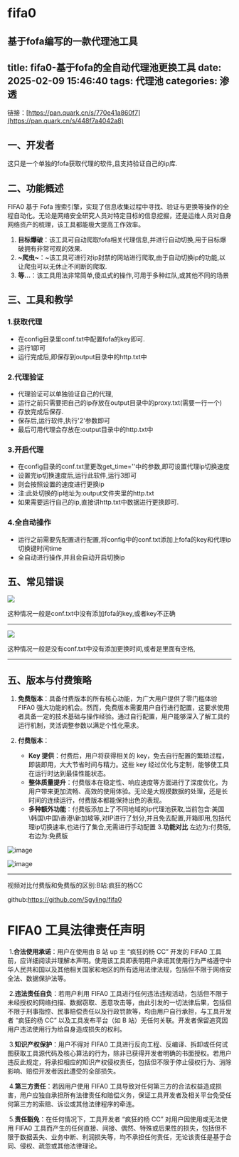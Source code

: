 # fifa0
基于fofa编写的一款代理池工具
---
title: fifa0-基于fofa的全自动代理池更换工具
date: 2025-02-09 15:46:40
tags: 代理池
categories: 渗透
---

链接：[https://pan.quark.cn/s/770e41a860f7](https://pan.quark.cn/s/448f7a4042a8)


## 一、开发者

这只是一个单独的fofa获取代理的软件,且支持验证自己的ip库.

## 二、功能概述

FIFA0 基于 Fofa 搜索引擎，实现了信息收集过程中寻找、验证与更换等操作的全程自动化。无论是网络安全研究人员对特定目标的信息挖掘，还是运维人员对自身网络资产的梳理，该工具都能极大提高工作效率。

1. **目标爆破**：该工具可自动爬取fofa相关代理信息,并进行自动切换,用于目标爆破拥有非常可观的效果.
2. **~爬虫~**：~该工具可进行对ip封禁的网站进行爬取,由于自动切换ip的功能,以让爬虫可以无休止不间断的爬取.
3. **等...**：该工具用法非常简单,傻瓜式的操作,可用于多种红队,或其他不同的场景

## 三、工具和教学

### 1.获取代理
- 在config目录里conf.txt中配置fofa的key即可.
- 运行1即可
- 运行完成后,即保存到output目录中的http.txt中
### 2.代理验证
- 代理验证可以单独验证自己的代理,
- 运行之前只需要把自己的ip存放在output目录中的proxy.txt(需要一行一个)
- 存放完成后保存.
- 保存后,运行软件,执行'2'参数即可
- 最后可用代理会存放在:output目录中的http.txt中
### 3.开启代理
- 在config目录的conf.txt里更改get_time=''中的参数,即可设置代理ip切换速度
- 设置完ip切换速度后,运行此软件,运行3即可
- 则会按照设置的速度进行更换ip
- 注:此处切换的ip地址为:output文件夹里的http.txt
- 如果需要运行自己的ip,直接讲http.txt中数据进行更换即可.
### 4.全自动操作
- 运行之前需要先配置进行配置,将config中的conf.txt添加上fofa的key和代理ip切换键时间time
- 全自动进行操作,并且会自动开启切换ip



## 五、常见错误

![](https://pic1.imgdb.cn/item/67a865d7d0e0a243d4fd4ac9.png)

这种情况一般是conf.txt中没有添加fofa的key,或者key不正确

----

![](https://pic1.imgdb.cn/item/67a86628d0e0a243d4fd4af3.png)

这种情况一般是没有conf.txt中没有添加更换时间,或者是里面有空格,

----



## 五、版本与付费策略


1. **免费版本**：具备付费版本的所有核心功能，为广大用户提供了零门槛体验 FIFA0 强大功能的机会。然而，免费版本需要用户自行进行配置，这要求使用者具备一定的技术基础与操作经验。通过自行配置，用户能够深入了解工具的运行机制，灵活调整参数以满足个性化需求。

2. **付费版本**：
   - **Key 提供**：付费后，用户将获得相关的 key，免去自行配置的繁琐过程，即装即用，大大节省时间与精力。这些 key 经过优化与定制，能够使工具在运行时达到最佳性能状态。
   - **整体质量提升**：付费版本在稳定性、响应速度等方面进行了深度优化，为用户带来更加流畅、高效的使用体验。无论是大规模数据的处理，还是长时间的连续运行，付费版本都能保持出色的表现。
   - **多种额外功能**：付费版添加上了不同地域的ip代理池获取,当前包含:美国\韩国\中国\香港\新加坡等,对IP进行了划分,并且免去配置,开箱即用,包括代理ip切换速率,也进行了集合,无需进行手动配置
3.**功能对比**
左边为:付费版,右边为:免费版

![image](https://github.com/user-attachments/assets/76cd1456-1a1f-4479-b766-913138ed7259)

![image](https://github.com/user-attachments/assets/bb2f5746-3a35-4ef9-ada5-cf9312373029)

----

视频对比付费版和免费版的区别:B站:疯狂的杨CC


github:https://github.com/Sgyling/fifa0

# FIFA0 工具法律责任声明

​		1.**合法使用承诺**：用户在使用由 B 站 up 主 “疯狂的杨 CC” 开发的 FIFA0 工具前，应详细阅读并理解本声明。使用该工具即表明用户承诺其使用行为严格遵守中华人民共和国以及其他相关国家和地区的所有适用法律法规，包括但不限于网络安全法、数据保护法等。

​		2.**违法责任自负**：若用户利用 FIFA0 工具进行任何违法违规活动，包括但不限于未经授权的网络扫描、数据窃取、恶意攻击等，由此引发的一切法律后果，包括但不限于刑事指控、民事赔偿责任以及行政罚款等，均由用户自行承担，与工具开发者 “疯狂的杨 CC” 以及工具发布平台（如 B 站）无任何关联。开发者保留追究因用户违法使用行为给自身造成损失的权利。

​		3.**知识产权保护**：用户不得对 FIFA0 工具进行反向工程、反编译、拆卸或任何试图获取工具源代码及核心算法的行为，除非已获得开发者明确的书面授权。若用户违反此规定，将承担相应的知识产权侵权责任，包括但不限于停止侵权行为、消除影响、赔偿开发者因此遭受的全部损失。

​		4.**第三方责任**：若因用户使用 FIFA0 工具导致对任何第三方的合法权益造成损害，用户应独自承担所有法律责任和赔偿义务，保证工具开发者及相关平台免受任何第三方的索赔、诉讼或其他法律程序的牵连。

​		5.**责任豁免**：在任何情况下，工具开发者 “疯狂的杨 CC” 对用户因使用或无法使用 FIFA0 工具而产生的任何直接、间接、偶然、特殊或后果性的损失，包括但不限于数据丢失、业务中断、利润损失等，均不承担任何责任，无论该责任是基于合同、侵权、疏忽或其他法律理论。


